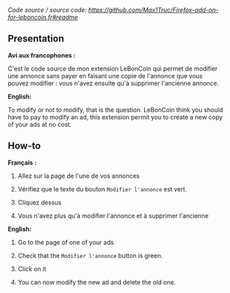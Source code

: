_Code source / source code: <https://github.com/Max1Truc/Firefox-add-on-for-leboncoin.fr#readme>_

## Presentation

**Avi aux francophones :**

C'est le code source de mon extension LeBonCoin qui permet de modifier une annonce sans payer en faisant une copie de l'annonce que vous pouvez modifier : vous n'avez ensuite qu'à supprimer l'ancienne annonce.

**English:**

To modify or not to modify, that is the question.
LeBonCoin think you should have to pay to modify an ad, this extension permit you to create a new copy of your ads at no cost.

## How-to

**Français :**

1.  Allez sur la page de l'une de vos annonces

2.  Vérifiez que le texte du bouton `Modifier l'annonce` est vert.

3.  Cliquez dessus

4.  Vous n'avez plus qu'à modifier l'annonce et à supprimer l'ancienne

**English:**

1.  Go to the page of one of your ads

2.  Check that the `Modifier l'annonce` button is green.

3.  Click on it

4.  You can now modify the new ad and delete the old one.
